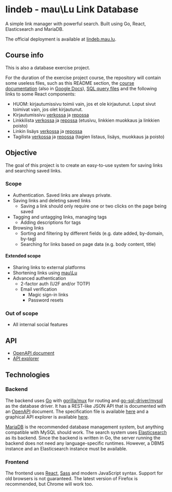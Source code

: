# lindeb - mau\Lu Link Database
A simple link manager with powerful search. Built using Go, React, Elasticsearch and MariaDB.

The official deployment is available at [lindeb.mau.lu](https://lindeb.mau.lu).

## Course info
This is also a database exercise project.

For the duration of the exercise project course, the repository will contain some useless files, such as
this README section,
the [course documentation](https://github.com/tulir/lindeb/blob/master/docs/course.pdf)
(also in [Google Docs](https://docs.google.com/document/d/1LhNw1F7La3O9GysxXFnXPuQvzvQhpxS3Gmd0t6iF50I)),
[SQL query files](https://github.com/tulir/lindeb/tree/master/docs/sql) and
the following links to some React components:
* HUOM: kirjautumissivu toimii vain, jos et ole kirjautunut. Loput sivut toimivat vain, jos olet kirjautunut.
* Kirjautumissivu [verkossa](https://lindeb.mau.lu) ja [repossa](https://github.com/tulir/lindeb/blob/master/frontend/src/components/login.js)
* Linkkilista [verkossa](https://lindeb.mau.lu) ja [repossa](https://github.com/tulir/lindeb/blob/master/frontend/src/components/linklist.js) (etusivu, linkkien muokkaus ja linkkien poisto)
* Linkin lisäys [verkossa](https://lindeb.mau.lu/#/save) ja [repossa](https://github.com/tulir/lindeb/blob/master/frontend/src/components/addlink.js)
* Tagilista [verkossa](https://lindeb.mau.lu/#/tags) ja [repossa](https://github.com/tulir/lindeb/blob/master/frontend/src/components/taglist.js) (tagien listaus, lisäys, muokkaus ja poisto)

## Objective
The goal of this project is to create an easy-to-use system for saving links and searching saved links.

### Scope
* Authentication. Saved links are always private.
* Saving links and deleting saved links
  * Saving a link should only require one or two clicks on the page being saved
* Tagging and untagging links, managing tags
  * Adding descriptions for tags
* Browsing links
  * Sorting and filtering by different fields (e.g. date added, by-domain, by-tag)
  * Searching for links based on page data (e.g. body content, title)

#### Extended scope
* Sharing links to external platforms
* Shortening links using [mau\Lu](https://github.com/tulir/maulu)
* Advanced authentication
  * 2-factor auth (U2F and/or TOTP)
  * Email verification
    * Magic sign-in links
	* Password resets

### Out of scope
* All internal social features

## API
* [OpenAPI document](https://github.com/tulir/lindeb/blob/master/docs/api.yaml)
* [API explorer](https://lindeb.mau.lu/apidocs)

## Technologies
### Backend
The backend uses [Go](https://golang.org/) with [gorilla/mux](https://github.com/gorilla/mux) for routing and
[go-sql-driver/mysql](https://github.com/go-sql-driver/mysql) as the database driver. It has a REST-like JSON
API that is documented with an [OpenAPI](https://github.com/OAI/OpenAPI-Specification) document. The specification
file is available [here](https://github.com/tulir/lindeb/blob/master/docs/api.yaml) and a graphical API explorer
is available [here](https://lindeb.mau.lu/apidocs).

[MariaDB](https://mariadb.org) is the recommended database management system, but anything compatible with MySQL
should work. The search system uses [Elasticsearch](https://www.elastic.co/products/elasticsearch) as its backend.
Since the backend is written in Go, the server running the backend does not need any language-specific runtimes.
However, a DBMS instance and an Elasticsearch instance must be available.

### Frontend
The frontend uses [React](https://reactjs.org/), [Sass](http://sass-lang.com/) and modern JavaScript syntax.
Support for old browsers is not guaranteed. The latest version of Firefox is recommended, but Chrome will work too.
